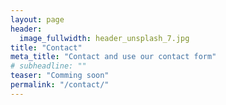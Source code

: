 ```yaml
---
layout: page
header:
  image_fullwidth: header_unsplash_7.jpg
title: "Contact"
meta_title: "Contact and use our contact form"
# subheadline: ""
teaser: "Comming soon"
permalink: "/contact/"
---
```

